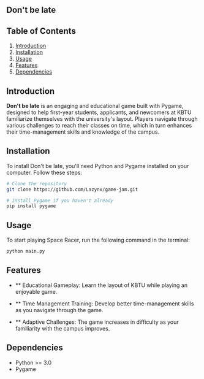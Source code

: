 ## Don't be late

## Table of Contents
1. [Introduction](#introduction)
2. [Installation](#installation)
3. [Usage](#usage)
4. [Features](#features)
5. [Dependencies](#dependencies)

## Introduction
**Don't be late** is an engaging and educational game built with Pygame, designed to help first-year students, applicants, and newcomers at KBTU familiarize themselves with the university's layout. Players navigate through various challenges to reach their classes on time, which in turn enhances their time-management skills and knowledge of the campus.

## Installation
To install Don't be late, you'll need Python and Pygame installed on your computer. Follow these steps:

```bash
# Clone the repository
git clone https://github.com/Lazynx/game-jam.git

# Install Pygame if you haven't already
pip install pygame
```

## Usage

To start playing Space Racer, run the following command in the terminal:
```bash
python main.py
```

## Features

- ** Educational Gameplay: Learn the layout of KBTU while playing an enjoyable game.

- ** Time Management Training: Develop better time-management skills as you navigate through the game.

- ** Adaptive Challenges: The game increases in difficulty as your familiarity with the campus improves.

## Dependencies
- Python >= 3.0
- Pygame
